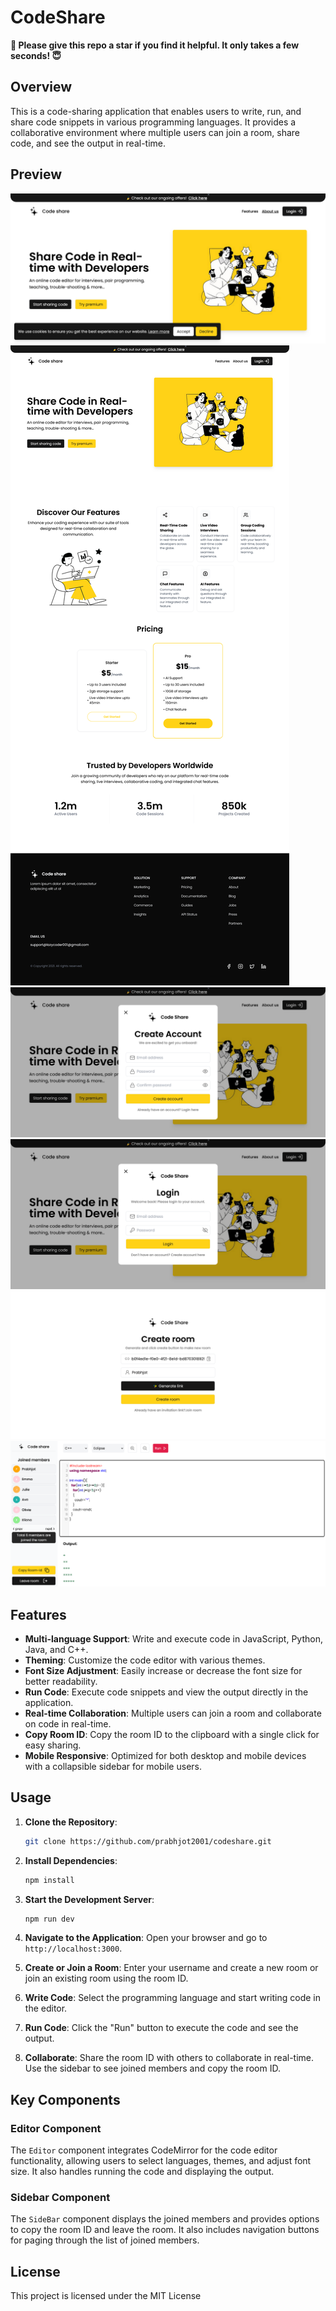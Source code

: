 # CodeShare 
**📌 Please give this repo a star if you find it helpful. It only takes a few seconds! 😇**
## Overview

This is a code-sharing application that enables users to write, run, and share code snippets in various programming languages. It provides a collaborative environment where multiple users can join a room, share code, and see the output in real-time.

## Preview

![Alt text](https://github.com/prabhjot2001/codeshare/blob/main/preview/preview%20(5).png)
![Alt text](https://github.com/prabhjot2001/codeshare/blob/main/preview/preview%20(4).png)
![Alt text](https://github.com/prabhjot2001/codeshare/blob/main/preview/preview%20(2).png)
![Alt text](https://github.com/prabhjot2001/codeshare/blob/main/preview/preview%20(3).png)
![Alt text](https://github.com/prabhjot2001/codeshare/blob/main/preview/preview%20(6).png)
![Alt text](https://github.com/prabhjot2001/codeshare/blob/main/preview/preview%20(7).png)

## Features

- **Multi-language Support**: Write and execute code in JavaScript, Python, Java, and C++.
- **Theming**: Customize the code editor with various themes.
- **Font Size Adjustment**: Easily increase or decrease the font size for better readability.
- **Run Code**: Execute code snippets and view the output directly in the application.
- **Real-time Collaboration**: Multiple users can join a room and collaborate on code in real-time.
- **Copy Room ID**: Copy the room ID to the clipboard with a single click for easy sharing.
- **Mobile Responsive**: Optimized for both desktop and mobile devices with a collapsible sidebar for mobile users.

## Usage

1. **Clone the Repository**:
    ```bash
    git clone https://github.com/prabhjot2001/codeshare.git
    ```

2. **Install Dependencies**:
    ```bash
    npm install
    ```

3. **Start the Development Server**:
    ```bash
    npm run dev
    ```

4. **Navigate to the Application**:
    Open your browser and go to `http://localhost:3000`.

5. **Create or Join a Room**:
    Enter your username and create a new room or join an existing room using the room ID.

6. **Write Code**:
    Select the programming language and start writing code in the editor.

7. **Run Code**:
    Click the "Run" button to execute the code and see the output.

8. **Collaborate**:
    Share the room ID with others to collaborate in real-time. Use the sidebar to see joined members and copy the room ID.

## Key Components

### Editor Component

The `Editor` component integrates CodeMirror for the code editor functionality, allowing users to select languages, themes, and adjust font size. It also handles running the code and displaying the output.

### Sidebar Component

The `SideBar` component displays the joined members and provides options to copy the room ID and leave the room. It also includes navigation buttons for paging through the list of joined members.

## License

This project is licensed under the MIT License
